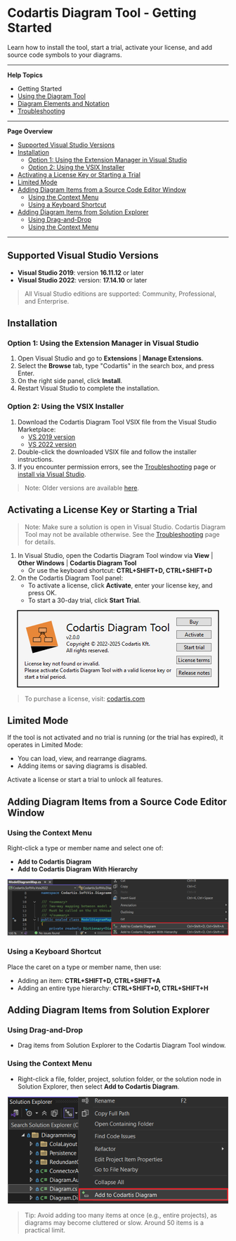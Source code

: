 # Codartis Diagram Tool - Getting Started

Learn how to install the tool, start a trial, activate your license, and add source code symbols to your diagrams.

---

**Help Topics**
* Getting Started
* [Using the Diagram Tool](how-to-use.md)
* [Diagram Elements and Notation](diagram-notation.md)
* [Troubleshooting](troubleshooting.md)

---

**Page Overview**
- [Supported Visual Studio Versions](#supported-visual-studio-versions)
- [Installation](#installation)
  - [Option 1: Using the Extension Manager in Visual Studio](#option-1-using-the-extension-manager-in-visual-studio)
  - [Option 2: Using the VSIX Installer](#option-2-using-the-vsix-installer)
- [Activating a License Key or Starting a Trial](#activating-a-license-key-or-starting-a-trial)
- [Limited Mode](#limited-mode)
- [Adding Diagram Items from a Source Code Editor Window](#adding-diagram-items-from-a-source-code-editor-window)
  - [Using the Context Menu](#using-the-context-menu)
  - [Using a Keyboard Shortcut](#using-a-keyboard-shortcut)
- [Adding Diagram Items from Solution Explorer](#adding-diagram-items-from-solution-explorer)
  - [Using Drag-and-Drop](#using-drag-and-drop)
  - [Using the Context Menu](#using-the-context-menu-1)

---

## Supported Visual Studio Versions
* **Visual Studio 2019**: version **16.11.12** or later
* **Visual Studio 2022**: version: **17.14.10** or later

> All Visual Studio editions are supported: Community, Professional, and Enterprise.

## Installation

### Option 1: Using the Extension Manager in Visual Studio
1. Open Visual Studio and go to **Extensions** | **Manage Extensions**.
2. Select the **Browse** tab, type "Codartis" in the search box, and press Enter.
3. On the right side panel, click **Install**.
4. Restart Visual Studio to complete the installation.

### Option 2: Using the VSIX Installer
1. Download the Codartis Diagram Tool VSIX file from the Visual Studio Marketplace: 
    * [VS 2019 version](https://marketplace.visualstudio.com/items?itemName=FerencVizkeleti.QuickDiagramToolforC)
    * [VS 2022 version](https://marketplace.visualstudio.com/items?itemName=FerencVizkeleti.diagramtool-vs2022)
2. Double-click the downloaded VSIX file and follow the installer instructions.
3. If you encounter permission errors, see the [Troubleshooting](troubleshooting.md) page or [install via Visual Studio](#option-1-using-the-extension-manager-in-visual-studio).

> Note: Older versions are available [here](https://codartis.com/diagram-tool/releases.html).

## Activating a License Key or Starting a Trial
> Note: Make sure a solution is open in Visual Studio. Codartis Diagram Tool may not be available otherwise. See the [Troubleshooting](troubleshooting.md) page for details.
 
1. In Visual Studio, open the Codartis Diagram Tool window via **View** | **Other Windows** | **Codartis Diagram Tool**
   * Or use the keyboard shortcut: **CTRL+SHIFT+D, CTRL+SHIFT+D**
2. On the Codartis Diagram Tool panel:
   * To activate a license, click **Activate**, enter your license key, and press OK.
   * To start a 30-day trial, click **Start Trial**.

<div align="center"><img src="images/AboutPanel.png" alt="About Panel"></div>

> To purchase a license, visit: [codartis.com](https://codartis.com/index.html#pricing)

## Limited Mode

If the tool is not activated and no trial is running (or the trial has expired), it operates in Limited Mode:
* You can load, view, and rearrange diagrams.
* Adding items or saving diagrams is disabled.

Activate a license or start a trial to unlock all features.

## Adding Diagram Items from a Source Code Editor Window

### Using the Context Menu
Right-click a type or member name and select one of:
* **Add to Codartis Diagram**
* **Add to Codartis Diagram With Hierarchy**

<div align="center"><img src="images/AddToDiagramFromSourceCode.png" alt="Add to Diagram from source code"></div>

### Using a Keyboard Shortcut
Place the caret on a type or member name, then use:
* Adding an item: **CTRL+SHIFT+D, CTRL+SHIFT+A** 
* Adding an entire type hierarchy: **CTRL+SHIFT+D, CTRL+SHIFT+H** 

## Adding Diagram Items from Solution Explorer

### Using Drag-and-Drop
* Drag items from Solution Explorer to the Codartis Diagram Tool window.

### Using the Context Menu

* Right-click a file, folder, project, solution folder, or the solution node in Solution Explorer, then select **Add to Codartis Diagram**.

<div align="center"><img src="images/AddToDiagramFromSolutionExplorer.png" alt="Add to Diagram from Solution Explorer"></div>

> Tip: Avoid adding too many items at once (e.g., entire projects), as diagrams may become cluttered or slow. Around 50 items is a practical limit.